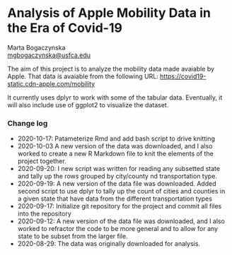 # Analysis of Apple Mobility Data in the Era of Covid-19

Marta Bogaczynska  
mgbogaczynska@usfca.edu

The aim of this project is to analyze the mobility data made avaiable by Apple.
That data is avaiable from the following URL:
https://covid19-static.cdn-apple.com/mobility

It currently uses dplyr to work with some of the tabular data.
Eventually, it will also include use of ggplot2 to visualize the 
dataset.

### Change log
* 2020-10-17: Patameterize Rmd and add bash script to drive knitting
* 2020-10-03 A new version of the data was downloaded, and I also worked to 
create a new R Markdown file to knit the elements of the project together.
* 2020-09-20: I new script was written for reading any subsetted state and tally
up the rows grouped by city/county nd transportation type. 
* 2020-09-19: A new version of the data file was downloaded. Added second 
script to use dplyr to tally up the count of cities and counties in a given
state that have data from the different transportation types
* 2020-09-17: Initialize git repository for the project and commit all files 
into the repository
* 2020-09-12: A new version of the data file was downloaded, and I
also worked to refractor the code to be more general and to allow for any
state to be subset from the larger file. 
* 2020-08-29: The data was originally downloaded for analysis.
